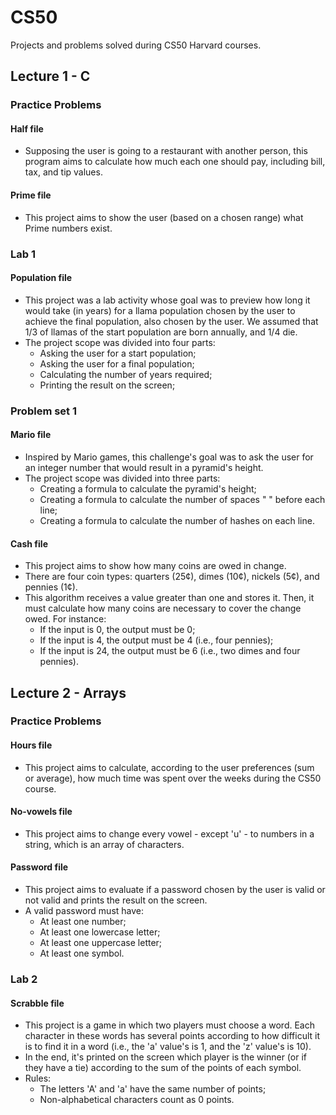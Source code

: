 # CS50
Projects and problems solved during CS50 Harvard courses.

## Lecture 1 - C

### Practice Problems

#### Half file
- Supposing the user is going to a restaurant with another person, this program aims to calculate how much each one should pay, including bill, tax, and tip values.

#### Prime file
- This project aims to show the user (based on a chosen range) what Prime numbers exist.

### Lab 1

#### Population file
- This project was a lab activity whose goal was to preview how long it would take (in years) for a llama population chosen by the user to achieve the final population, also chosen by the user. We assumed that 1/3 of llamas of the start population are born annually, and 1/4 die.
- The project scope was divided into four parts:
  * Asking the user for a start population;
  * Asking the user for a final population;
  * Calculating the number of years required;
  * Printing the result on the screen;

### Problem set 1

#### Mario file
- Inspired by Mario games, this challenge's goal was to ask the user for an integer number that would result in a pyramid's height. 
- The project scope was divided into three parts:
  * Creating a formula to calculate the pyramid's height;
  * Creating a formula to calculate the number of spaces " " before each line;
  * Creating a formula to calculate the number of hashes on each line.
 
 #### Cash file
- This project aims to show how many coins are owed in change. 
- There are four coin types: quarters (25¢), dimes (10¢), nickels (5¢), and pennies (1¢). 
- This algorithm receives a value greater than one and stores it. Then, it must calculate how many coins are necessary to cover the change owed. For instance:
  * If the input is 0, the output must be 0;
  * If the input is 4, the output must be 4 (i.e., four pennies);
  * If the input is 24, the output must be 6 (i.e., two dimes and four pennies).

## Lecture 2 - Arrays

### Practice Problems

#### Hours file
- This project aims to calculate, according to the user preferences (sum or average), how much time was spent over the weeks during the CS50 course.

#### No-vowels file
- This project aims to change every vowel - except 'u' - to numbers in a string, which is an array of characters.

#### Password file
- This project aims to evaluate if a password chosen by the user is valid or not valid and prints the result on the screen.
- A valid password must have:
  * At least one number;
  * At least one lowercase letter;
  * At least one uppercase letter;
  * At least one symbol.

 ### Lab 2

 #### Scrabble file
 - This project is a game in which two players must choose a word. Each character in these words has several points according to how difficult it is to find it in a word (i.e., the 'a' value's is 1, and the 'z' value's is 10). 
- In the end, it's printed on the screen which player is the winner (or if they have a tie) according to the sum of the points of each symbol.
- Rules:
  * The letters 'A' and 'a' have the same number of points;
  * Non-alphabetical characters count as 0 points.
